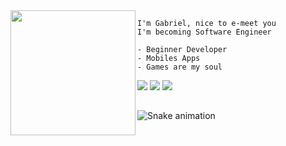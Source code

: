 <img align="left" height="200" src="https://64.media.tumblr.com/ed8745b30c1a1d7eb1935017c94d8dbf/tumblr_n9i8foLj941qc2xm1o1_500.gifv"/>
    
    I'm Gabriel, nice to e-meet you
    I'm becoming Software Engineer
    
    - Beginner Developer
    - Mobiles Apps
    - Games are my soul 

[<img src = "https://img.shields.io/badge/Gmail-D14836?style=for-the-badge&logo=gmail&logoColor=white">](gabrielcorrea2607@gmail.com) [<img src="https://img.shields.io/badge/linkedin-%230077B5.svg?&style=for-the-badge&logo=linkedin&logoColor=white" />](https://www.linkedin.com/in/gaaccr/) [<img src = "https://img.shields.io/badge/instagram-%23E4405F.svg?&style=for-the-badge&logo=instagram&logoColor=white">](https://www.instagram.com/gaaccr/)
##
![Snake animation](https://github.com/gaaccr/gaaccr/blob/main/.github/workflows/snake.yml)
